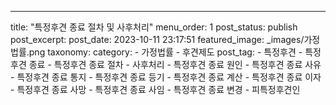 ---
title: "특정후견 종료 절차 및 사후처리"
menu_order: 1
post_status: publish
post_excerpt: 
post_date: 2023-10-11 23:17:51
featured_image: _images/가정법률.png
taxonomy:
    category:
        - 가정법률
        - 후견제도
    post_tag:
        -  특정후견
        -  특정후견 종료
        -  특정후견 종료 절차
        -  사후처리
        -  특정후견 종료 원인
        -  특정후견 종료 사유
        -  특정후견 종료 통지
        -  특정후견 종료 등기
        -  특정후견 종료 계산
        -  특정후견 종료 이자
        -  특정후견 종료 사망
        -  특정후견 종료 사임
        -  특정후견 종료 변경
        -  피특정후견인
